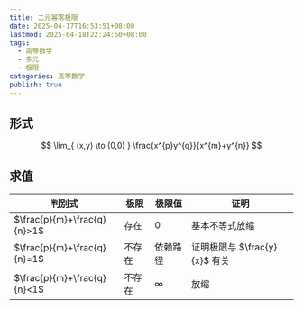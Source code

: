 ```yaml
---
title: 二元幂零极限
date: 2025-04-17T16:53:51+08:00
lastmod: 2025-04-18T22:24:50+08:00
tags:
  - 高等数学
  - 多元
  - 极限
categories: 高等数学
publish: true
---
```


## 形式

$$
\lim_{ (x,y) \to (0,0) } \frac{x^{p}y^{q}}{x^{m}+y^{n}}
$$

## 求值

| 判别式                         | 极限  | 极限值      | 证明                     |
| --------------------------- | --- | -------- | ---------------------- |
| $\frac{p}{m}+\frac{q}{n}>1$ | 存在  | $0$      | 基本不等式放缩                |
| $\frac{p}{m}+\frac{q}{n}=1$ | 不存在 | 依赖路径     | 证明极限与 $\frac{y}{x}$ 有关 |
| $\frac{p}{m}+\frac{q}{n}<1$ | 不存在 | $\infty$ | 放缩                     |
